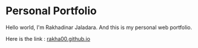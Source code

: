 # Personal Portfolio
Hello world, I'm Rakhadinar Jaladara. And this is my personal web portfolio.

Here is the link : [rakha00.github.io](https://rakha00.github.io/)
